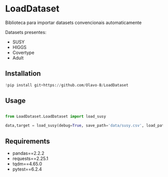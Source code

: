 # LoadDataset

Biblioteca para importar datasets convencionais automaticamente

Datasets presentes:

- SUSY
- HIGGS
- Covertype
- Adult

## Installation

```python
!pip install git+https://github.com/Olavo-B/LoadDataset
```


## Usage

```python

from LoadDataset.LoadDataset import load_susy

data,target = load_susy(debug=True, save_path='data/susy.csv', load_path='data/susy.csv')

```

## Requirements

 - pandas==2.2.2
 - requests==2.25.1
 - tqdm==4.65.0
 - pytest==6.2.4
